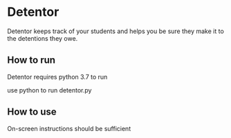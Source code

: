 # Detentor
Detentor keeps track of your students and helps you be sure they make it to the detentions they owe.

## How to run
Detentor requires python 3.7 to run

use python to run detentor.py

## How to use
On-screen instructions should be sufficient